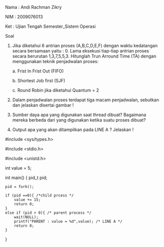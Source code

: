 Nama	: Andi Rachman Zikry

NIM	: 2009076013

Ket	: Ujian Tengah Semester_Sistem Operasi

Soal
1. Jika diketahui 6 antrian proses (A,B,C,D,E,F) dengan waktu kedatangan secara bersamaan yaitu : 0. Lama eksekusi tiap-tiap antrian proses secara berurutan 1,3,7,5,5,3. Hitunglah Trun Arround Time (TA) dengan menggunakan teknik penjadwalan proses:

	a. Frist In Frist Out (FIFO)

	b. Shortest Job first (SJF)

	c. Round Robin jika diketahui Quantum = 2

2. Dalam penjadwalan proses terdapat tiga macam penjadwalan, sebutkan dan jelaskan disertai gambar !
3. Sumber daya apa yang digunakan saat thread dibuat? Bagaimana mereka berbeda dari yang digunakan ketika suatu proses dibuat?
4. Output apa yang akan ditampilkan pada LINE A ? Jelaskan !


#include <sys/types.h>

#include <stdio.h>

#include <unistd.h>

int value = 5;

int main()
{
pid_t pid;
	
	pid = fork();
	
	if (pid ==0){ /*child prcess */
		value += 15;
		return 0;
	}
	else if (pid > 0){ /* parent process */
		wait(NULL);
		printf("PARENT : value = %d",value); /* LINE A */
		return 0;
	}
}

